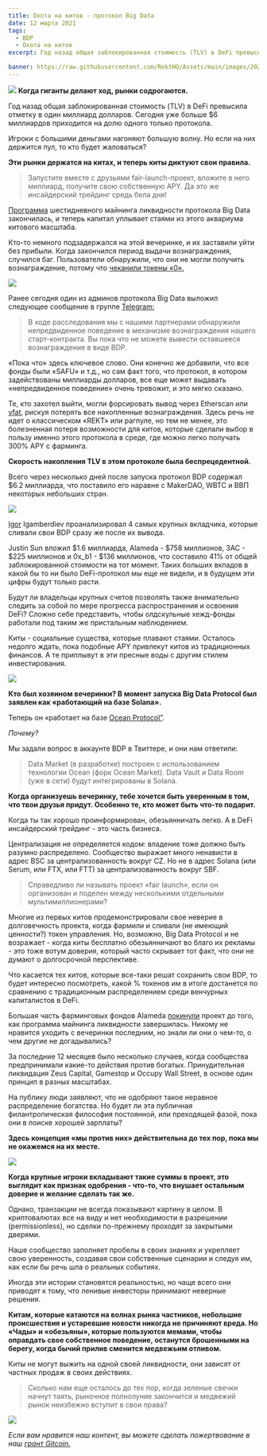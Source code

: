 ```yaml
---
title: Охота на китов - протокол Big Data
date: 12 марта 2021
tags:
  - BDP
  - Охота на китов
excerpt: Год назад общая заблокированная стоимость (TLV) в DeFi превысила отметку в один миллиард долларов. Сегодня уже больше $6 миллиардов приходится на долю одного только протокола. Шестидневная программа майнинга ликвидности протокола Big Data завершена, и теперь капитал уплывает стаями из этого аквариума китового масштаба.

banner: https://raw.githubusercontent.com/RektHQ/Assets/main/images/2021/03/wh-header-twt.png
---
```

![](https://raw.githubusercontent.com/RektHQ/Assets/main/images/2021/03/wh-header-twt.png)
**Когда гиганты делают ход, рынки содрогаются.**

Год назад общая заблокированная стоимость (TLV) в DeFi превысила отметку в один миллиард долларов. Сегодня уже больше $6 миллиардов приходится на долю одного только протокола.

Игроки с большими деньгами нагоняют большую волну. Но если на них держится пул, то кто будет жаловаться?  

**Эти рынки держатся на китах, и теперь киты диктуют свои правила.**

>Запустите вместе с друзьями fair-launch-проект, вложите в него миллиард, получите свою собственную APY. Да это же инсайдерский трейдинг средь бела дня!  

[Программа](https://medium.com/big-data-protocol/big-data-protocols-liquidity-mining-program-and-token-metrics-9bfec9fe8c0a) шестидневного майнинга ликвидности протокола Big Data закончилась, и теперь капитал уплывает стаями из этого аквариума китового масштаба. 

Кто-то немного подзадержался на этой вечеринке, и их заставили уйти без прибыли. Когда закончился период выдачи вознаграждения, случился баг. Пользователи обнаружили, что они не могли получить вознаграждение, потому что [чеканили токены «0».](https://twitter.com/kendrick_tn/status/1370266061048737796?s=20)

![](https://raw.githubusercontent.com/RektHQ/Assets/main/images/2021/03/ww-cannot-mint.png)

Ранее сегодня один из админов протокола Big Data выложил следующее сообщение в группе [Telegram:](https://t.me/bigdataprotocol)

>В ходе расследования мы с нашими партнерами обнаружили непредвиденное поведение в механизме вознаграждения нашего старт-контракта. Вы пока что не можете вывести оставшееся вознаграждение в виде BDP.

«Пока что» здесь ключевое слово. Они конечно же добавили, что все фонды были «SAFU» и т.д., но сам факт того, что протокол, в котором задействованы миллиарды долларов, все еще может выдавать «непредвиденное поведение» очень тревожит, и это мягко сказано.

Те, кто захотел выйти, могли форсировать вывод через Etherscan или [vfat](https://vfat.tools/bdp/), рискуя потерять все накопленные вознаграждения. Здесь речь не идет о классическом «REKT» или рагпуле, но тем не менее, это болезненная потеря возможности для китов, которые сделали выбор в пользу именно этого протокола в среде, где можно легко получать 300% APY с фарминга. 

**Скорость накопления TLV в этом протоколе была беспрецедентной.** 

Всего через несколько дней после запуска протокол BDP содержал $6.2 миллиарда, что поставило его наравне с MakerDAO, WBTC и ВВП некоторых небольших стран.

![](https://raw.githubusercontent.com/RektHQ/Assets/main/images/2021/03/ww-bdp-uniswap.png)

[Igor](https://twitter.com/FrankResearcher/status/1368921367261876224?s=20) Igamberdiev проанализировал 4 самых крупных вкладчика, которые сливали свои BDP сразу же после их вывода.  

Justin Sun вложил $1.6 миллиарда, Alameda - $758 миллионов, 3AC - $225 миллионов и 0x_b1 - $136 миллионов, что составило 41% от общей заблокированной стоимости на тот момент. Таких больших вкладов в какой бы то ни было DeFi-протокол мы еще не видели, и в будущем эти цифры будут только расти.

Будут ли владельцы крупных счетов позволять также внимательно следить за собой по мере прогресса распространения и освоения DeFi?  Сложно себе представить, чтобы олдскульные хежд-фонды работали под таким же пристальным наблюдением. 

Киты - социальные существа, которые плавают стаями.  Осталось недолго ждать, пока подобные APY привлекут китов из традиционных финансов. А те приплывут в эти пресные воды с другим стилем инвестирования.

![](https://raw.githubusercontent.com/RektHQ/Assets/main/images/2021/03/ww-linebreak2.png)

**Кто был хозяином вечеринки? В момент запуска Big Data Protocol был заявлен как «работающий на базе Solana».**

Теперь он «работает на базе [Ocean Protocol”](https://twitter.com/icebergy_/status/1368919763641118727?s=20). 

_Почему?_

Мы задали вопрос в аккаунте BDP в Твиттере, и они нам ответили:

>Data Market (в разработке) построен с использованием технологии Ocean (форк Ocean Market).  Data Vault и Data Room (уже в сети) будут интегрированы в Solana.

**Когда организуешь вечеринку, тебе хочется быть уверенным в том, что твои друзья придут. Особенно те, кто может быть что-то подарит.** 

Когда ты так хорошо проинформирован, обезьянничать легко. А в DeFi инсайдерский трейдинг - это часть бизнеса.

Централизация не определяется кодом: владение тоже должно быть разумно распределено. Сообщество выражает много ненависти в адрес BSC за централизованность вокруг CZ. Но не в адрес Solana (или Serum, или FTX, или FTT) за централизованность вокруг SBF.

>Справедливо ли называть проект «fair launch», если он организован и поделен между несколькими отдельными мультимиллионерами?

Многие из первых китов продемонстрировали свое неверие в долговечность проекта, когда фармили и сливали (не имеющий ценности?) токен управления. Но, возможно, Big Data Protocol и не возражает - когда киты бесплатно обезьянничают во благо их рекламы - это тоже вотум доверия, который часто скрывает тот факт, что они не думают о долгосрочной перспективе.  

Что касается тех китов, которые все-таки решат сохранить свои BDP, то будет интересно посмотреть, какой % токенов им в итоге достанется по сравнению с традиционным распределением среди венчурных капиталистов в DeFi.

Большая часть фарминговых фондов Alameda [покинули](https://etherscan.io/tx/0x303aaa80ed82829959241443e0b245ad22d8d4458da5a3c59edb7ccedd87e081) проект до того, как программа майнинга ликвидности завершилась. Никому не нравится уходить с вечеринки последним, но знали ли они о чем-то, о чем другие не догадывались?

За последние 12 месяцев было несколько случаев, когда сообщества предпринимали какие-то действия против богатых. Принудительная ликвидация Zeus Capital, Gamestop и Occupy Wall Street, в основе один принцип в разных масштабах. 

На публику люди заявляют, что не одобряют такое неравное распределение богатства. Но будет ли эта публичная филантропическая философия постоянной, или преходящей фазой, пока они в поиске хорошей зарплаты? 

**Здесь концепция «мы против них» действительна до тех пор, пока мы не окажемся на их месте.**

![](https://raw.githubusercontent.com/RektHQ/Assets/main/images/2021/03/ww-linebreak-songs.png)

**Когда крупные игроки вкладывают такие суммы в проект, это выглядит как признак одобрения - что-то, что внушает остальным доверие и желание сделать так же.** 

Однако, транзакции не всегда показывают картину в целом. В криптовалютах все на виду и нет необходимости в разрешении (permissionless), но сделки по-прежнему проходят за закрытыми дверями.

Наше сообщество заполняет пробелы в своих знаниях и укрепляет свою уверенность, создавая свои собственные сценарии и следуя им, как если бы речь шла о реальных событиях. 

Иногда эти истории становятся реальностью, но чаще всего они приводят к тому, что ленивые инвесторы принимают неверные решения. 

**Китам, которые катаются на волнах рынка частников, небольшие происшествия и устаревшие новости никогда не причиняют вреда. Но «Чады» и «обезьяны», которые пользуются мемами, чтобы оправдать свое собственное поведение, останутся брошенными на берегу, когда бычий прилив сменится медвежьим отливом.**

Киты не могут выжить на одной своей ликвидности, они зависят от частных продаж в своих действиях.

>Сколько нам еще осталось до тех пор, когда зеленые свечки начнут таять, рыночное полнолуние закончится и медвежий рынок неизбежно вступит в свои права?

![](https://raw.githubusercontent.com/RektHQ/Assets/main/images/2021/03/ww-vector.png)

_Если вам нравится наш контент, вы можете сделать пожертвование в наш [грант Gitcoin.](https://gitcoin.co/grants/1632/rekt-the-dark-web-of-defi-journalism)_
